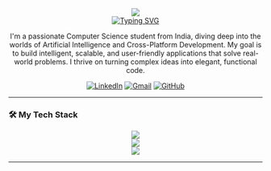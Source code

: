<div align="center">
  <img src="https://capsule-render.vercel.app/api?type=waving&color=gradient&height=200&section=header&text=Govind%20Sharma&fontSize=70" />
</div>

<div align="center">
  <a href="https://git.io/typing-svg"><img src="https://readme-typing-svg.herokuapp.com?font=Fira+Code&size=25&pause=1000&color=00BFFF&center=true&vCenter=true&width=435&lines=AI+%26+ML+Developer;Flutter+Engineer;Tech+Enthusiast" alt="Typing SVG" /></a>
</div>

<div align="center">
  <p>
    I'm a passionate Computer Science student from India, diving deep into the worlds of Artificial Intelligence and Cross-Platform Development. My goal is to build intelligent, scalable, and user-friendly applications that solve real-world problems. I thrive on turning complex ideas into elegant, functional code.
  </p>
</div>

<div align="center">
  <a href="https://www.linkedin.com/in/govind--sharma/" target="_blank"><img src="https://img.shields.io/badge/LinkedIn-0077B5?style=for-the-badge&logo=linkedin&logoColor=white" alt="LinkedIn"/></a>
  <a href="mailto:govindsarswat256@gmail.com"><img src="https://img.shields.io/badge/Gmail-D14836?style=for-the-badge&logo=gmail&logoColor=white" alt="Gmail"/></a>
  <a href="https://github.com/CodeGovindz" target="_blank"><img src="https://img.shields.io/badge/GitHub-100000?style=for-the-badge&logo=github&logoColor=white" alt="GitHub"/></a>
</div>

---

### 🛠️ My Tech Stack

<p align="center">
  <img src="https://skillicons.dev/icons?i=python,flutter,dart,tensorflow,pytorch,huggingface,scikitlearn,opencv" /><br>
  <img src="https://skillicons.dev/icons?i=aws,gcp,firebase,supabase,docker,git,figma,androidstudio" /><br>
  <img src="https://skillicons.dev/icons?i=cpp,js,solidity,mysql,postgres,postman,linux,bash" />
</p>

---
